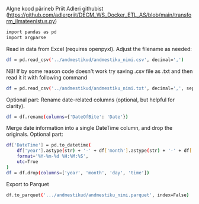 Algne kood pärineb Priit Adleri githubist (https://github.com/adlerpriit/DECM_WS_Docker_ETL_AS/blob/main/transform_ilmateenistus.py)
````bash
import pandas as pd
import argparse 
````
Read in data from Excel (requires openpyxl). Adjust the filename as needed:
````bash
df = pd.read_csv('../andmestikud/andmestiku_nimi.csv', decimal=',')
````
NB! If by some reason code doesn't work try saving .csv file as .txt and then read it it with following command 
````bash
df = pd.read_csv('../andmestikud/andmestiku_nimi.txt', decimal=',', sep=';')
````
Optional part:
Rename date-related columns (optional, but helpful for clarity).
````bash
df = df.rename(columns={'DateOfBite': 'Date'})
````
Merge date information into a single DateTime column, and drop the originals.
Optional part:
````bash
df['DateTime'] = pd.to_datetime(
    df['year'].astype(str) + '-' + df['month'].astype(str) + '-' + df['day'].astype(str) + ' ' + df['time'].astype(str),
    format='%Y-%m-%d %H:%M:%S', 
    utc=True
)
df = df.drop(columns=['year', 'month', 'day', 'time'])
````
Export to Parquet
````bash
df.to_parquet('.../andmestikud/andmestiku_nimi.parquet', index=False)
````